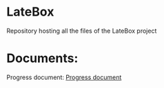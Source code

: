 
# LateBox
Repository hosting all the files of the LateBox project


# Documents:
Progress document: [Progress document](https://github.com/LateBox/latebox/documents/progress.md)